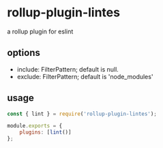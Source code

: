 # rollup-plugin-lintes

a rollup plugin for eslint

## options
- include: FilterPattern; default is null.
- exclude: FilterPattern; default is 'node_modules'

## usage
```javascript
const { lint } = require('rollup-plugin-lintes');

module.exports = {
    plugins: [lint()]
};
```